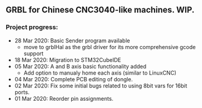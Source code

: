 ## GRBL for Chinese CNC3040-like machines. WIP.
### Project progress:

* 28 Mar 2020:  Basic Sender program available
  * move to grblHal as the grbl driver for its more comprehensive gcode support
* 18 Mar 2020:  Migration to STM32CubeIDE 
* 05 Mar 2020:  A and B axis basic functionality added
  * Add option to manualy home each axis (similar to LinuxCNC) 
* 04 Mar 2020:  Complete PCB editing of dongle. 
* 02 Mar 2020:  Fix some initial bugs related to using 8bit vars for 16bit ports.
* 01 Mar 2020:  Reorder pin assignments.
